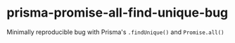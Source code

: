 # prisma-promise-all-find-unique-bug
Minimally reproducible bug with Prisma's `.findUnique()` and `Promise.all()`
